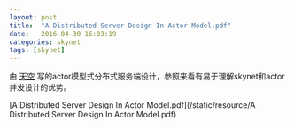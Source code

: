 ```yaml
---
layout: post
title:  "A Distributed Server Design In Actor Model.pdf"
date:   2016-04-30 16:03:19
categories: skynet
tags: [skynet]
---
```


由 [天空](https://github.com/peimin) 写的actor模型式分布式服务端设计，参照来看有易于理解skynet和actor并发设计的优势。

[A Distributed Server Design In Actor Model.pdf](/static/resource/A Distributed Server Design In Actor Model.pdf)